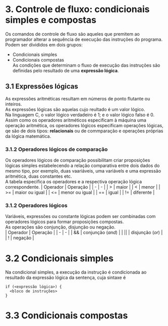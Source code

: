 # 3. Controle de fluxo: condicionais simples e compostas
Os comandos de controle de fluxo são aqueles que premitem ao programador alterar a sequência de execução das instruções do programa.  
Podem ser divididos em dois grupos:  
- Condicionais simples
- Condicionais compostas  
As condições que determinam o fluxo de execução das instruções são definidas pelo resultado de uma **expressão lógica**.  

## 3.1 Expressões lógicas
As expressões aritméticas resultam em números de ponto flutante ou inteiros.  
As expressões lógicas são aquelas cujo reultado é um valor lógico.  
Na linguagem C, o valor lógico verdadeiro é 1; e o valor lógico falso é 0.  
Assim como os operadores aritméticos especificam à máquina uma operação aritmética,
os operadores lógicos especificam operações lógicas, qe são de dois tipos: **relacionais** ou de commparação e operações próprias da lógica matemática.

### 3.1.2 Operadores lógicos de comparação
Os operadores lógicos de comparação possibilitam criar proposições lógicas simples estabelecendo a relação comparativa entre dois dados do mesmo tipo, 
por exemplo, duas vaariáveis, uma variávels e uma expressão aritmética, duas constantes etc.    
A tabela especifica os operadores e a respectiva operação lógica correspondente.
| Operador | Operação |
| - | - |
| > | maior |
| < | menor |
| >= | maior ou igual |
| <= | menor ou igual |
| == | igual |
| != | diferente |

### 3.1.2 Operadores lógicos
Variáveis, expressões ou constante lógicas podem ser combinadas com operadores lógicos para formar proposições compostas.  
As operações são conjunção, disjunção ou negação.  
| Operador | Operação |
| - | - |
| && | conjunção (*and*) |
| \|\| | disjunção (*or*) |
| ! | negação |

# 3.2 Condicionais simples
Na condicional simples, a execução da instrução é condicionada ao resultado da expressão lógica da sentença, cuja sintaxe é
```
if (<expressão lógica>) {
  <bloco de instruções>
}
```

# 3.3 Condicionais compostas
